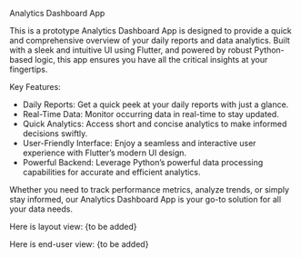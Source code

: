 Analytics Dashboard App

This is a prototype Analytics Dashboard App is designed to provide a quick and comprehensive overview of your daily reports and data analytics. Built with a sleek and intuitive UI using Flutter, and powered by robust Python-based logic, this app ensures you have all the critical insights at your fingertips.

Key Features:
- Daily Reports: Get a quick peek at your daily reports with just a glance.
- Real-Time Data: Monitor occurring data in real-time to stay updated.
- Quick Analytics: Access short and concise analytics to make informed decisions swiftly.
- User-Friendly Interface: Enjoy a seamless and interactive user experience with Flutter’s modern UI design.
- Powerful Backend: Leverage Python’s powerful data processing capabilities for accurate and efficient analytics.

Whether you need to track performance metrics, analyze trends, or simply stay informed, our Analytics Dashboard App is your go-to solution for all your data needs.

Here is layout view:
{to be added}

Here is end-user view:
{to be added}
